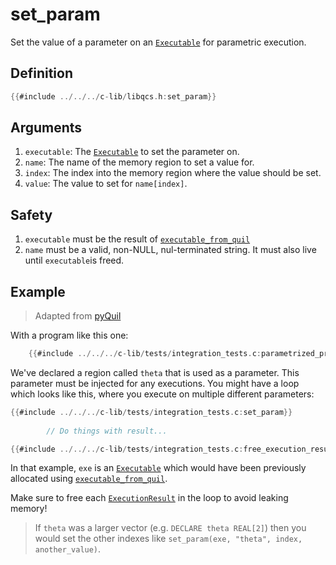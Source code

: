 # set_param

Set the value of a parameter on an [`Executable`] for parametric execution.

## Definition

```C
{{#include ../../../c-lib/libqcs.h:set_param}}
```

## Arguments

1. `executable`: The [`Executable`] to set the parameter on.
2. `name`: The name of the memory region to set a value for.
3. `index`: The index into the memory region where the value should be set.
4. `value`: The value to set for `name[index]`.

## Safety

1. `executable` must be the result of [`executable_from_quil`]
2. `name` must be a valid, non-NULL, nul-terminated string. It must also live until `executable`is freed.

## Example

> Adapted from [pyQuil](https://pyquil-docs.rigetti.com/en/stable/basics.html#parametric-compilation)

With a program like this one:

```C
    {{#include ../../../c-lib/tests/integration_tests.c:parametrized_program}}
```

We've declared a region called `theta` that is used as a parameter. This parameter must be injected for any executions. You might have a loop which looks like this, where you execute on multiple different parameters:

```C
{{#include ../../../c-lib/tests/integration_tests.c:set_param}}
        
        // Do things with result...

{{#include ../../../c-lib/tests/integration_tests.c:free_execution_result}}
```

In that example, `exe` is an [`Executable`] which would have been previously allocated using [`executable_from_quil`].

Make sure to free each [`ExecutionResult`] in the loop to avoid leaking memory!

> If `theta` was a larger vector (e.g. `DECLARE theta REAL[2]`) then you would set the other indexes like `set_param(exe, "theta", index, another_value)`.

[`Executable`]: executable.md
[`executable_from_quil`]: executable_from_quil.md
[`ExecutionResult`]: execution_result.md